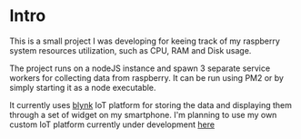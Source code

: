 # Intro
This is a small project I was developing for keeing track of my raspberry system resources utilization, such as CPU, RAM and Disk usage.

The project runs on a nodeJS instance and spawn 3 separate service workers for collecting data from raspberry.
It can be run using PM2 or by simply starting it as a node executable.

It currently uses [blynk](https://blynk.io/) IoT platform for storing the data and displaying them through a set of widget on my smartphone. I'm planning to use my own custom IoT platform currently under development [here](https://github.com/users/Udeste/projects/5)